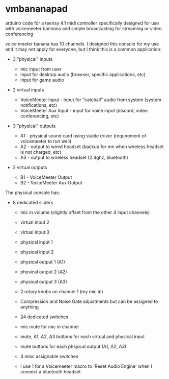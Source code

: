 # vmbananapad

arduino code for a teensy 4.1 midi controller specifically designed for use with voicemeeter bannana and simple broadcasting for streaming or video conferencing

voice meeter banana has 10 channels. I designed this console for my use and it may not apply for everyone, but I think this is a common application:

- 3 "physical" inputs
  - mic input from user    
  - input for desktop audio (browser, specific applications, etc)
  - input for game audio
  
- 2 virtual inputs
  - VoiceMeeter Input - input for "catchall" audio from system (system notifications, etc) 
  - VoiceMeeter Aux Input - input for voice input (discord, video conferencing, etc)
  
- 3 "physical" outputs
  - A1 - physical sound card using stable driver (requirement of voicemeeter to run well)
  - A2 - output to wired headset (backup for me when wireless headset is not charged, etc)
  - A3 - output to wireless headset (2.4ghz, bluetooth)
  
- 2 virtual outputs
  - B1 - VoiceMeeter Output
  - B2 - VoiceMeeter Aux Output
    
The physical console has:
  - 8 dedicated sliders
    - mic in volume (slightly offset from the other 4 input channels)
    - virtual input 2
    - virtual input 3
    - physical input 1
    - physical input 2
    - physical output 1 (A1)
    - physical output 2 (A2)
    - physical output 3 (A3)
    
    - 2 rotary knobs on channel 1 (my mic in)
    - Compression and Noise Gate adjustments but can be assigned to anything
     
    - 24 dedicated switches
    - mic mute for mic in channel
    - mute, A1, A2, A3 buttons for each virtual and physical input
    - mute buttons for each phsyical output (A1, A2, A3)
    - 4 misc assignable switches
    - I use 1 for a Voicemeeter macro to 'Reset Audio Engine' when I connect a bluetooth headset.
        
